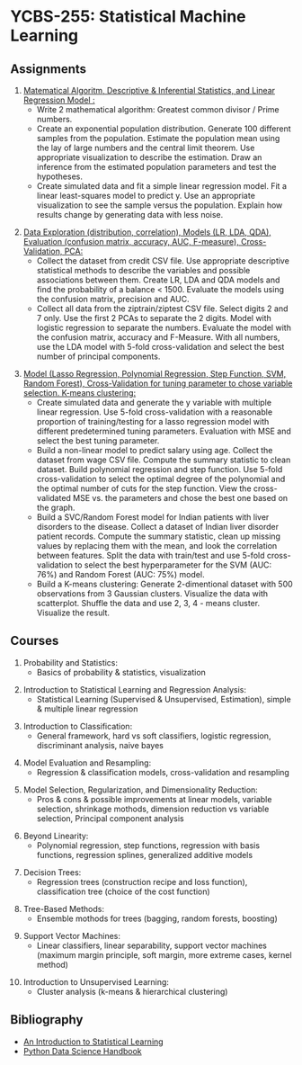 # YCBS-255: Statistical Machine Learning


## Assignments
1. [Matematical Algoritm, Descriptive & Inferential Statistics, and Linear Regression Model :](https://github.com/MNLepage08/YCBS-255/blob/main/Assignment01_(MNL).ipynb)
   - Write 2 mathematical algorithm: Greatest common divisor / Prime numbers.
   - Create an exponential population distribution. Generate 100 different samples from the population. Estimate the population mean using the lay of large numbers and the central limit theorem. Use appropriate visualization to describe the estimation. Draw an inference from the estimated population parameters and test the hypotheses.
   - Create simulated data and fit a simple linear regression model. Fit a linear least-squares model to predict y. Use an appropriate visualization to see the sample versus the population. Explain how results change by generating data with less noise.<p>
2. [Data Exploration (distribution, correlation), Models (LR, LDA, QDA), Evaluation (confusion matrix, accuracy, AUC, F-measure), Cross-Validation, PCA:](https://github.com/MNLepage08/YCBS-255/blob/main/Assignment02_(MNL).ipynb)
   - Collect the dataset from credit CSV file. Use appropriate descriptive statistical methods to describe the variables and possible associations between them. Create LR, LDA and QDA models and find the probability of a balance < 1500. Evaluate the models using the confusion matrix, precision and AUC.
   - Collect all data from the ziptrain/ziptest CSV file. Select digits 2 and 7 only. Use the first 2 PCAs to separate the 2 digits. Model with logistic regression to separate the numbers. Evaluate the model with the confusion matrix, accuracy and F-Measure. With all numbers, use the LDA model with 5-fold cross-validation and select the best number of principal components.<p>
3. [Model (Lasso Regression, Polynomial Regression, Step Function, SVM, Random Forest), Cross-Validation for tuning parameter to chose variable selection. K-means clustering:](https://github.com/MNLepage08/YCBS-255/blob/main/Assignment03_(MNL)_v2.ipynb)
   - Create simulated data and generate the y variable with multiple linear regression. Use 5-fold cross-validation with a reasonable proportion of training/testing for a lasso regression model with different predetermined tuning parameters. Evaluation with MSE and select the best tuning parameter.
   - Build a non-linear model to predict salary using age. Collect the dataset from wage CSV file. Compute the summary statistic to clean dataset. Build polynomial regression and step function. Use 5-fold cross-validation to select the optimal degree of the polynomial and the optimal number of cuts for the step function. View the cross-validated MSE vs. the parameters and chose the best one based on the graph.
   - Build a SVC/Random Forest model for Indian patients with liver disorders to the disease. Collect a dataset of Indian liver disorder patient records. Compute the summary statistic, clean up missing values by replacing them with the mean, and look the correlation between features. Split the data with train/test and use 5-fold cross-validation to select the best hyperparameter for the SVM (AUC: 76%) and Random Forest (AUC: 75%) model.
   - Build a K-means clustering: Generate 2-dimentional dataset with 500 observations from 3 Gaussian clusters. Visualize the data with scatterplot. Shuffle the data and use 2, 3, 4 - means cluster. Visualize the result.



## Courses

1. Probability and Statistics:
   - Basics of probability & statistics, visualization<p>
2. Introduction to Statistical Learning and Regression Analysis:
   - Statistical Learning (Supervised & Unsupervised, Estimation), simple & multiple linear regression<p>
3. Introduction to Classification: 
   - General framework, hard vs soft classifiers, logistic regression, discriminant analysis, naive bayes<p>
4. Model Evaluation and Resampling:
   - Regression & classification models, cross-validation and resampling<p>
5. Model Selection, Regularization, and Dimensionality Reduction:
   - Pros & cons & possible improvements at linear models, variable selection, shrinkage mothods, dimension reduction vs variable selection, Principal component analysis<p>
6. Beyond Linearity:
   - Polynomial regression, step functions, regression with basis functions, regression splines, generalized additive models<p>
7. Decision Trees:
   - Regression trees (construction recipe and loss function), classification tree (choice of the cost function)<p>
8. Tree-Based Methods:
   - Ensemble mothods for trees (bagging, random forests, boosting)<p>
9. Support Vector Machines:
   - Linear classifiers, linear separability, support vector machines (maximum margin principle, soft margin, more extreme cases, kernel method)<p>
10. Introduction to Unsupervised Learning:
    - Cluster analysis (k-means & hierarchical clustering)

## Bibliography
* [An Introduction to Statistical Learning](https://hastie.su.domains/ISLR2/ISLRv2_website.pdf)
* [Python Data Science Handbook](https://jakevdp.github.io/PythonDataScienceHandbook/)
